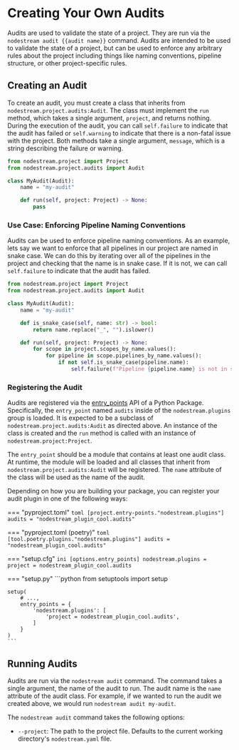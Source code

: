 # Creating Your Own Audits

Audits are used to validate the state of a project. They are run via the `nodestream audit {{audit name}}` command. Audits are intended to be used to validate the state of a project, but can be used to enforce any arbitrary rules about the project including things like naming conventions, pipeline structure, or other project-specific rules.

## Creating an Audit

To create an audit, you must create a class that inherits from `nodestream.project.audits:Audit`. The class must implement the `run` method, which takes a single argument, `project`, and returns nothing. During the execution of the audit, you can call `self.failure` to indicate that the audit has failed or `self.warning` to indicate that there is a non-fatal issue with the project. Both methods take a single argument, `message`, which is a string describing the failure or warning.

```python
from nodestream.project import Project
from nodestream.project.audits import Audit

class MyAudit(Audit):
    name = "my-audit"

    def run(self, project: Project) -> None:
        pass
```

### Use Case: Enforcing Pipeline Naming Conventions

Audits can be used to enforce pipeline naming conventions. As an example, lets say we want to enforce that all pipelines in our project are named in snake case. We can do this by iterating over all of the pipelines in the project and checking that the name is in snake case. If it is not, we can call `self.failure` to indicate that the audit has failed.

```python
from nodestream.project import Project
from nodestream.project.audits import Audit

class MyAudit(Audit):
    name = "my-audit"

    def is_snake_case(self, name: str) -> bool:
        return name.replace("_", "").islower()

    def run(self, project: Project) -> None:
        for scope in project.scopes_by_name.values():
            for pipeline in scope.pipelines_by_name.values():
                if not self.is_snake_case(pipeline.name):
                    self.failure(f"Pipeline {pipeline.name} is not in snake case")
```

### Registering the Audit

Audits are registered via the [entry_points](https://setuptools.pypa.io/en/latest/userguide/entry_point.html#entry-points-for-plugins) API of a Python Package. Specifically, the `entry_point` named `audits` inside of the `nodestream.plugins` group is loaded. It is expected to be a subclass of `nodestream.project.audits:Audit` as directed above. An instance of the class is created and the `run` method is called with an instance of `nodestream.project:Project`.

The `entry_point` should be a module that contains at least one audit class. At runtime, the module will be loaded and all classes that inherit from `nodestream.project.audits:Audit` will be registered. The `name` attribute of the class will be used as the name of the audit.

Depending on how you are building your package, you can register your audit plugin in one of the following ways:

=== "pyproject.toml"
    ```toml
    [project.entry-points."nodestream.plugins"]
    audits = "nodestream_plugin_cool.audits"
    ```

=== "pyproject.toml (poetry)"
    ```toml
    [tool.poetry.plugins."nodestream.plugins"]
    audits = "nodestream_plugin_cool.audits"
    ```

=== "setup.cfg"
    ```ini
    [options.entry_points]
    nodestream.plugins =
        project = nodestream_plugin_cool.audits
    ```

=== "setup.py"
    ```python
    from setuptools import setup

    setup(
        # ...,
        entry_points = {
            'nodestream.plugins': [
                'project = nodestream_plugin_cool.audits',
            ]
        }
    )
    ```

## Running Audits

Audits are run via the `nodestream audit` command. The command takes a single argument, the name of the audit to run. The audit name is the `name` attribute of the audit class. For example, if we wanted to run the audit we created above, we would run `nodestream audit my-audit`.

The `nodestream audit` command takes the following options:

- `--project`: The path to the project file. Defaults to the current working directory's `nodestream.yaml` file.
